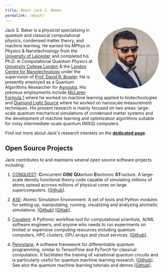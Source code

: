 ```yaml
---
title: About Jack S. Baker
permalink: /about/
---
```


<div style="float:right; margin: 0 0 1em 1em; width: 200px; height: 200px; border-radius: 50%; overflow: hidden;">
  <img src="https://raw.githubusercontent.com/jackbaker1001/jackbaker1001.github.io/master/jack_s_baker.jpeg" style="width: 100%; height: 100%; object-fit: cover;">
</div>

Jack S. Baker is a physicist specializing in quantum and classical computational physics, condensed matter theory, and machine learning. He earned his MPhys in Physics & Nanotechnology from the [University of Leicester](https://le.ac.uk/) and completed his Ph.D. in Computational Quantum Physics at [University College London](https://www.ucl.ac.uk/) & the [London Centre for Nanotechnology](https://www.london-nano.com/) under the supervision of [Prof. David R. Bowler](https://www.ucl.ac.uk/physics-astronomy/people/professor-david-bowler). He is presently employed as a Quantum Algorithms Researcher for [Agnostiq](https://agnostiq.ai/). His previous employments include [McLaren Formula 1](https://mclarenapplied.com/) where he worked on machine learning applied to biotechnologies and [Diamond Light Source](https://www.diamond.ac.uk) where he worked on nanoscale measurement techniques. His present research is mainly focused on two areas: large-scale quantum mechanical simulations of condensed matter systems and the development of machine learning and optimization algorithms suitable for noisy intermediate-scale quantum (NISQ) computers.

Find out more about Jack's research interests on the <b>[dedicated page](https://www.jackstephenbaker.com/research/)</b>.

## Open Source Projects

Jack contributes to and maintains several open source software projects including:

1. [CONQUEST](http://www.order-n.org/): **C**oncurrent <b>O(N)</b> **QU**antum **E**lectronic **ST**ructure. A large-scale density functional theory code capable of simulating millions of atoms spread accross millions of physical cores on large supercomputers. \[[Github](https://github.com/OrderN/CONQUEST-release)\].

2. [ASE](https://wiki.fysik.dtu.dk/ase/): Atomic Simulation Environment. A set of tools and Python modules for setting up, manipulating, running, visualizing and analyzing atomistic simulations. \[[Github](https://github.com/rosswhitfield/ase)\] \[[Gitlab](https://gitlab.com/ase/ase)\].

3. [Covalent](https://www.covalent.xyz/): A Pythonic workflow tool for computational scientists, AI/ML software engineers, and anyone who needs to run experiments on limited or expensive computing resources including quantum computers, HPC clusters, GPU arrays and cloud services. \[[Github](https://github.com/AgnostiqHQ/covalent)\].

4. [Pennylane](https://pennylane.ai/): A software framework for differentiable quantum programming, similar to TensorFlow and PyTorch for classical computation. It facilitates the training of variational quantum circuits and is particularly useful for quantum machine learning research. \[[Github](https://github.com/PennyLaneAI/pennylane)\]. See also the quantum machine learning tutorials and demos \[[Github](https://github.com/PennyLaneAI/qml)\].